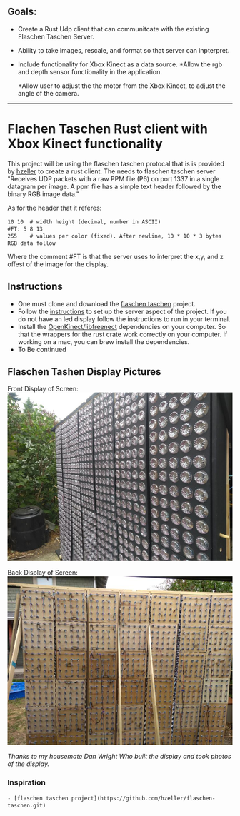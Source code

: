 

## Goals:
* Create a Rust Udp client that can communitcate with the existing Flaschen Taschen Server.

* Ability to take images, rescale, and format so that server can inpterpret.

* Include functionality for Xbox Kinect as a data source.
  *Allow the rgb and depth sensor functionality in the application.

  *Allow user to adjust the the motor from the Xbox Kinect, to adjust the angle of the camera.


---

# Flachen Taschen Rust client with Xbox Kinect functionality

This project will be using the flaschen taschen protocal that is is provided by [hzeller](https://github.com/hzeller/flaschen-taschen/blob/master/doc/protocols.md)  to create a rust client. The needs to flaschen taschen server "Receives UDP packets with a raw PPM file (P6) on port 1337 in a single datagram per image. A ppm file has a simple text header followed by the binary RGB image data."

As for the header that it referes: 

```P6     # Magic number
10 10  # width height (decimal, number in ASCII)
#FT: 5 8 13
255    # values per color (fixed). After newline, 10 * 10 * 3 bytes RGB data follow
```

Where the comment #FT is that the server uses to interpret the x,y, and z offest of the image for the display. 


## Instructions 
* One must clone and download the [flaschen taschen](https://github.com/hzeller/flaschen-taschen.git) project.
* Follow the [instructions](https://github.com/hzeller/flaschen-taschen/blob/master/server/README.md) to set up the server aspect of the project. If you do not have an led display follow the instructions to run in your terminal.
* Install the [OpenKinect/libfreenect](https://github.com/OpenKinect/libfreenect.git) dependencies on your computer. So that the wrappers for the rust crate work correctly on your computer. If working on a mac, you can brew install the dependencies.
* To Be continued

## Flaschen Tashen Display Pictures
Front Display of Screen:
![alt text](images/front_display.jpg "front display")

Back Display of Screen: 
![akt text](images/Back_display.jpg "Back of display")

_Thanks to my housemate Dan Wright Who built the display and took photos of the display._

### Inspiration
	- [flaschen taschen project](https://github.com/hzeller/flaschen-taschen.git)